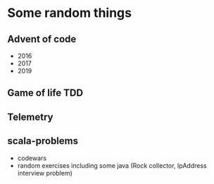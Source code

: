 # Some random things

## Advent of code

- 2016
- 2017
- 2019

## Game of life TDD

## Telemetry

## scala-problems

- codewars
- random exercises including some java (Rock collector, IpAddress interview problem)
